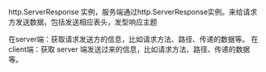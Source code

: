 http.ServerResponse 实例，服务端通过http.ServerResponse实例。来给请求方发送数据，包括发送相应表头，发型响应主题

在server端：获取请求发送方的信息，比如请求方法、路径、传递的数据等。 在client端：获取 server 端发送过来的信息，比如请求方法、路径、传递的数据等。